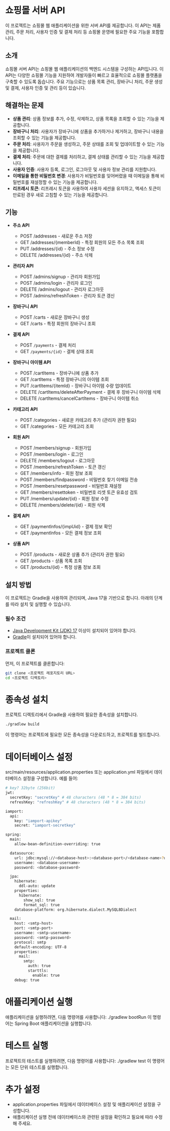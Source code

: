 # 쇼핑몰 서버 API

이 프로젝트는 쇼핑몰 웹 애플리케이션을 위한 서버 API를 제공합니다. 
이 API는 제품 관리, 주문 처리, 사용자 인증 및 결제 처리 등 쇼핑몰 운영에 필요한 주요 기능을 포함합니다.

## 소개

쇼핑몰 서버 API는 쇼핑몰 웹 애플리케이션의 백엔드 시스템을 구성하는 API입니다. 
이 API는 다양한 쇼핑몰 기능을 지원하여 개발자들이 빠르고 효율적으로 쇼핑몰 플랫폼을 구축할 수 있도록 돕습니다. 
주요 기능으로는 상품 목록 관리, 장바구니 처리, 주문 생성 및 결제, 사용자 인증 및 관리 등이 있습니다.

## 해결하는 문제

- **상품 관리**: 상품 정보를 추가, 수정, 삭제하고, 상품 목록을 조회할 수 있는 기능을 제공합니다.
- **장바구니 처리**: 사용자가 장바구니에 상품을 추가하거나 제거하고, 장바구니 내용을 조회할 수 있는 기능을 제공합니다.
- **주문 처리**: 사용자가 주문을 생성하고, 주문 상태를 조회 및 업데이트할 수 있는 기능을 제공합니다.
- **결제 처리**: 주문에 대한 결제를 처리하고, 결제 상태를 관리할 수 있는 기능을 제공합니다.
- **사용자 인증**: 사용자 등록, 로그인, 로그아웃 및 사용자 정보 관리를 지원합니다.
- **이메일을 통한 비밀번호 변경**: 사용자가 비밀번호를 잊어버렸을 때 이메일을 통해 비밀번호를 재설정할 수 있는 기능을 제공합니다.
- **리프레시 토큰**: 리프레시 토큰을 사용하여 사용자 세션을 유지하고, 액세스 토큰이 만료된 경우 새로 고침할 수 있는 기능을 제공합니다.


## 기능

- **주소 API**
  - POST /addresses - 새로운 주소 저장
  - GET /addresses/{memberId} - 특정 회원의 모든 주소 목록 조회
  - PUT /addresses/{id} - 주소 정보 수정
  - DELETE /addresses/{id} - 주소 삭제

- **관리자 API**
  - POST /admins/signup - 관리자 회원가입
  - POST /admins/login - 관리자 로그인
  - DELETE /admins/logout - 관리자 로그아웃
  - POST /admins/refreshToken - 관리자 토큰 갱신

- **장바구니 API**
  - POST /carts - 새로운 장바구니 생성
  - GET /carts - 특정 회원의 장바구니 조회

- **결제 API**
  - POST `/payments` - 결제 처리
  - GET `/payments/{id}` - 결제 상태 조회

- **장바구니 아이템 API**
  - POST /cartItems - 장바구니에 상품 추가
  - GET /cartItems - 특정 장바구니의 아이템 조회
  - PUT /cartItems/{itemId} - 장바구니 아이템 수량 업데이트
  - DELETE /cartItems/deleteAfterPayment - 결제 후 장바구니 아이템 삭제
  - DELETE /cartItems/cancelCartItems - 장바구니 아이템 취소
 
- **카테고리 API**
  - POST /categories - 새로운 카테고리 추가 (관리자 권한 필요)
  - GET /categories - 모든 카테고리 조회
 
- **회원 API**
  - POST /members/signup - 회원가입
  - POST /members/login - 로그인
  - DELETE /members/logout - 로그아웃
  - POST /members/refreshToken - 토큰 갱신
  - GET /members/info - 회원 정보 조회
  - POST /members/findpassword - 비밀번호 찾기 이메일 전송
  - POST /members/resetpassword - 비밀번호 재설정
  - GET /members/resettoken - 비밀번호 리셋 토큰 유효성 검토
  - PUT /members/update/{id} - 회원 정보 수정
  - DELETE /members/delete/{id} - 회원 삭제
 
- **결제 API**
  - GET /paymentInfos/{impUid} - 결제 정보 확인
  - GET /paymentInfos - 모든 결제 정보 조회
 
- **상품 API**
  - POST /products - 새로운 상품 추가 (관리자 권한 필요)
  - GET /products - 상품 목록 조회
  - GET /products/{id} - 특정 상품 정보 조회

## 설치 방법

이 프로젝트는 Gradle을 사용하여 관리되며, Java 17을 기반으로 합니다. 아래의 단계를 따라 설치 및 실행할 수 있습니다.

### 필수 조건

- [Java Development Kit (JDK) 17](https://www.oracle.com/java/technologies/javase-jdk17-downloads.html) 이상이 설치되어 있어야 합니다.
- [Gradle](https://gradle.org/install/)이 설치되어 있어야 합니다.

### 프로젝트 클론

먼저, 이 프로젝트를 클론합니다:
```bash
git clone <프로젝트 레포지토리 URL>
cd <프로젝트 디렉토리>
```

# 종속성 설치
프로젝트 디렉토리에서 Gradle을 사용하여 필요한 종속성을 설치합니다.
```bash
./gradlew build
```
이 명령어는 프로젝트에 필요한 모든 종속성을 다운로드하고, 프로젝트를 빌드합니다.

# 데이터베이스 설정
src/main/resources/application.properties 또는 application.yml 파일에서 데이터베이스 설정을 구성합니다. 예를 들어:
```bash
# key? 32byte (256bit)
jwt:
  secretKey: "secretKey" # 48 characters (48 * 8 = 384 bits)
  refreshKey: "refreshKey" # 48 characters (48 * 8 = 384 bits)

iamport:
  api:
    key: "iamport-apikey"
    secret: "iamport-secretkey"

spring:
  main:
    allow-bean-definition-overriding: true

  datasource:
    url: jdbc:mysql://<database-host>:<database-port>/<database-name>?useUnicode=true&serverTimezone=<timezone>
    username: <database-username>
    password: <database-password>

  jpa:
    hibernate:
      ddl-auto: update
    properties:
      hibernate:
        show_sql: true
        format_sql: true
    database-platform: org.hibernate.dialect.MySQL8Dialect

  mail:
    host: <smtp-host>
    port: <smtp-port>
    username: <smtp-username>
    password: <smtp-password>
    protocol: smtp
    default-encoding: UTF-8
    properties:
      mail:
        smtp:
          auth: true
          starttls:
            enable: true
    debug: true


```
# 애플리케이션 실행
애플리케이션을 실행하려면, 다음 명령어를 사용합니다:
./gradlew bootRun
이 명령어는 Spring Boot 애플리케이션을 실행합니다.

# 테스트 실행
프로젝트의 테스트를 실행하려면, 다음 명령어를 사용합니다:
./gradlew test
이 명령어는 모든 단위 테스트를 실행합니다.


# 추가 설정
- application.properties 파일에서 데이터베이스 설정 및 애플리케이션 설정을 구성합니다.
- 애플리케이션 실행 전에 데이터베이스와 관련된 설정을 확인하고 필요에 따라 수정해 주세요.

